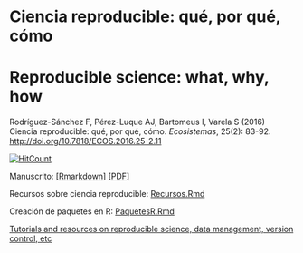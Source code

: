 # Ciencia reproducible: qué, por qué, cómo

# Reproducible science: what, why, how


Rodríguez-Sánchez F, Pérez-Luque AJ, Bartomeus I, Varela S (2016) Ciencia reproducible: qué, por qué, cómo. *Ecosistemas*, 25(2): 83-92. http://doi.org/10.7818/ECOS.2016.25-2.11

[![HitCount](https://hitt.herokuapp.com/{ecoinfAEET||org}/{Reproducibilidad}.svg)](https://github.com/ecoinfAEET/Reproducibilidad)


Manuscrito: [[Rmarkdown]](https://github.com/ecoinfAEET/Reproducibilidad/blob/master/Repro_ms.Rmd) [[PDF]](http://www.revistaecosistemas.net/index.php/ecosistemas/article/download/1178/973)

Recursos sobre ciencia reproducible: [Recursos.Rmd](https://github.com/ecoinfAEET/Reproducibilidad/blob/master/Recursos.Rmd)

Creación de paquetes en R: [PaquetesR.Rmd](https://github.com/ecoinfAEET/Reproducibilidad/blob/master/PaquetesR.Rmd)

[Tutorials and resources on reproducible science, data management, version control, etc](https://github.com/ecoinfAEET/Reproducibilidad/blob/master/Recursos.Rmd)

